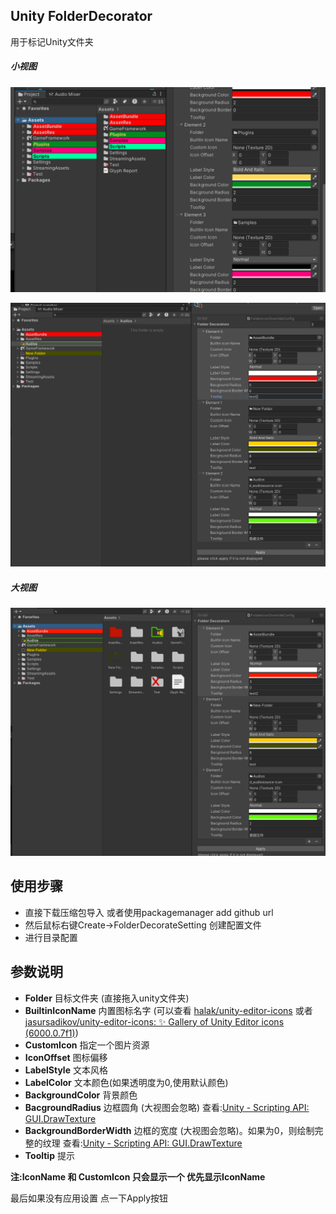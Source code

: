 ## Unity FolderDecorator

用于标记Unity文件夹

##### 小视图

 ![image-20250820141235102](https://raw.githubusercontent.com/ZeroUltra/MediaLibrary/main/Imgs/202508201856432.png)

![image-20250820133832694](https://raw.githubusercontent.com/ZeroUltra/MediaLibrary/main/Imgs/202508201338136.png)

##### 大视图

![image-20250820134220040](https://raw.githubusercontent.com/ZeroUltra/MediaLibrary/main/Imgs/202508201342223.png)

## 使用步骤

* 直接下载压缩包导入 或者使用packagemanager add github url
* 然后鼠标右键Create->FolderDecorateSetting 创建配置文件
* 进行目录配置

## 参数说明

* **Folder**  目标文件夹 (直接拖入unity文件夹)
* **BuiltinIconName** 内置图标名字 (可以查看 [halak/unity-editor-icons](https://github.com/halak/unity-editor-icons)   或者 [jasursadikov/unity-editor-icons: ✨ Gallery of Unity Editor icons (6000.0.7f1)](https://github.com/jasursadikov/unity-editor-icons))
* **CustomIcon** 指定一个图片资源
* **IconOffset** 图标偏移
* **LabelStyle** 文本风格
* **LabelColor** 文本颜色(如果透明度为0,使用默认颜色)
* **BackgroundColor** 背景颜色
* **BacgroundRadius** 边框圆角 (大视图会忽略)  查看:[Unity - Scripting API: GUI.DrawTexture](https://docs.unity3d.com/2022.3/Documentation/ScriptReference/GUI.DrawTexture.html)
* **BackgroundBorderWidth** 边框的宽度 (大视图会忽略)。如果为0，则绘制完整的纹理 查看:[Unity - Scripting API: GUI.DrawTexture](https://docs.unity3d.com/2022.3/Documentation/ScriptReference/GUI.DrawTexture.html)
* **Tooltip** 提示

**注:IconName 和 CustomIcon 只会显示一个 优先显示IconName** 



最后如果没有应用设置 点一下Apply按钮
